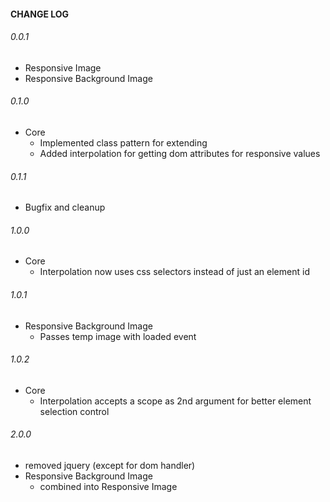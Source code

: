 #### CHANGE LOG
###### 0.0.1
* Responsive Image
* Responsive Background Image

###### 0.1.0
* Core
  * Implemented class pattern for extending
  * Added interpolation for getting dom attributes for responsive values

###### 0.1.1
* Bugfix and cleanup

###### 1.0.0
* Core
  * Interpolation now uses css selectors instead of just an element id

###### 1.0.1
* Responsive Background Image
  * Passes temp image with loaded event

###### 1.0.2
* Core
  * Interpolation accepts a scope as 2nd argument for better element selection control

###### 2.0.0
* removed jquery (except for dom handler)
* Responsive Background Image
  * combined into Responsive Image
